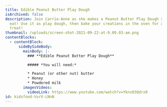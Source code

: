 ```yaml
---
title: Edible Peanut Butter Play Dough
isArchived: false
description: Join Carrie-Anne as she makes a Peanut Butter Play Dough you can
  eat! Use it as play dough, then bake your creations in the oven for a healthy
  treat!
thumbnail: /uploads/screen-shot-2021-09-22-at-9.09.03-am.png
contentBlocks:
  - contentBlock:
      sideBySideBody:
        mainBody: |-
          ### **Edible Peanut Butter Play Dough**

          ##### *You will need:* 

          * Peanut (or other nut) butter
          * Honey
          * Powdered milk
        imagesVideos:
          videoLink: https://www.youtube.com/watch?v=Yknz83Qdrz0
id: kidsfood-VurV-LNnN
---
```

